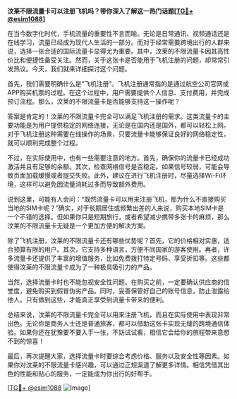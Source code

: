 **汶莱不限流量卡可以注册飞机吗？带你深入了解这一热门话题[[TG💪+ @esim1088](https://t.me/s/esim1088)]**

在当今数字化时代，手机流量的重要性不言而喻。无论是日常通讯、视频通话还是在线学习，流量已经成为现代人生活的一部分。而对于经常需要跨境出行的人群来说，选择一张合适的国际流量卡显得尤为重要。其中，汶莱的不限流量卡因其高性价比和便捷性备受关注。然而，关于这张卡是否能用于飞机注册的问题，却常常引发热议。今天，我们就来详细探讨这个问题。

首先，我们需要明确什么是“飞机注册”。飞机注册通常指的是通过航空公司官网或APP购买机票的过程。在这个过程中，用户需要提供个人信息、支付费用，并完成预订流程。那么，汶莱的不限流量卡是否能够支持这一操作呢？

答案是肯定的！汶莱的不限流量卡完全可以满足飞机注册的需求。这类流量卡的主要功能是为用户提供稳定的网络连接，无论是在国内还是国外，都可以轻松上网。对于飞机注册这种需要在线操作的场景，只要流量卡能够保证良好的网络稳定性，就可以顺利完成整个过程。

不过，在实际使用中，也有一些需要注意的地方。首先，确保你的流量卡已经成功激活并且有足够的余额。其次，检查网络信号是否稳定。如果信号较弱，可能会导致页面加载缓慢或者提交失败。此外，建议在进行飞机注册时，尽量选择Wi-Fi环境，这样可以避免因流量消耗过多而导致额外费用。

说到这里，可能有人会问：“既然流量卡可以用来注册飞机，那为什么不直接购买当地的SIM卡呢？”确实，对于长期居住或频繁出差的人来说，购买本地SIM卡是一个不错的选择。但如果你只是短期旅行，或者希望减少携带多张卡的麻烦，那么汶莱的不限流量卡无疑是一个更加方便的解决方案。

除了飞机注册，汶莱的不限流量卡还有哪些优势呢？首先，它的价格相对实惠，适合预算有限的用户。其次，它支持多种语言，方便不同国家的游客使用。再者，许多流量卡还提供了丰富的增值服务，比如免费拨打特定号码、享受折扣等。这些都使得汶莱的不限流量卡成为了一种极具吸引力的产品。

当然，选择流量卡时也不能忽视安全性问题。在购买之前，一定要确认供应商的信誉度，避免购买到假冒伪劣产品。同时，妥善保管好自己的账号信息，防止泄露给他人。只有做到这些，才能真正享受到流量卡带来的便利。

总结来说，汶莱的不限流量卡完全可以用来注册飞机，而且在实际使用中表现非常出色。无论你是商务人士还是普通旅客，都可以借助这张卡实现无缝的跨境通信体验。如果你还在犹豫要不要入手一张，不妨试试看，相信它会给你的旅程带来意想不到的惊喜！

最后，再次提醒大家，选择流量卡时要综合考虑价格、服务以及安全性等因素。如果你对汶莱的不限流量卡感兴趣，可以通过正规渠道了解更多详情。相信凭借其出色的性能和贴心的服务，一定能成为你出行的好帮手。

[[TG💪+ @esim1088](https://t.me/s/esim1088) ![Image](https://i.postimg.cc/4NQfJmqS/Snipaste-2025-05-13-00-14-12.png)]